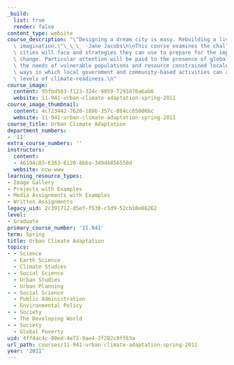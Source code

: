 ```yaml
---
_build:
  list: true
  render: false
content_type: website
course_description: "\"Designing a dream city is easy. Rebuilding a living one takes\
  \ imagination.\"\_\_\_ -Jane Jacobs\n\nThis course examines the challenges that\
  \ cities will face and strategies they can use to prepare for the impacts of climate\
  \ change. Particular attention will be paid to the presence of global disparities,\
  \ the needs of vulnerable populations and resource constrained locales, and the\
  \ ways in which local government and community-based activities can achieve equitable\
  \ levels of climate-readiness.\n"
course_image:
  content: 95fbd583-f123-324c-9859-7291070a6ab6
  website: 11-941-urban-climate-adaptation-spring-2011
course_image_thumbnail:
  content: 4c723442-7620-189b-357c-884cc65006bc
  website: 11-941-urban-climate-adaptation-spring-2011
course_title: Urban Climate Adaptation
department_numbers:
- '11'
extra_course_numbers: ''
instructors:
  content:
  - 46194c03-6363-6120-8b6a-349d4856558d
  website: ocw-www
learning_resource_types:
- Image Gallery
- Projects with Examples
- Media Assignments with Examples
- Written Assignments
legacy_uid: 2c391712-d5ef-f530-c1d9-52cb10e86262
level:
- Graduate
primary_course_number: '11.941'
term: Spring
title: Urban Climate Adaptation
topics:
- - Science
  - Earth Science
  - Climate Studies
- - Social Science
  - Urban Studies
  - Urban Planning
- - Social Science
  - Public Administration
  - Environmental Policy
- - Society
  - The Developing World
- - Society
  - Global Poverty
uid: 4ff4ac4c-00ed-4e72-9ae4-2f282c0ff63a
url_path: courses/11-941-urban-climate-adaptation-spring-2011
year: '2011'
---
```

